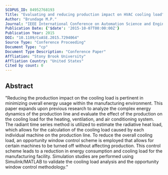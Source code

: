```yaml
---
SCOPUS_ID: 84952768193
Title: "Evaluating and reducing production impact on HVAC cooling load"
Author: "Brundage M.P."
Journal: "IEEE International Conference on Automation Science and Engineering"
Publication Date: {'$date': '2015-10-07T00:00:00Z'}
Publication Year: 2015
DOI: "10.1109/CoASE.2015.7294064"
Source Type: "Conference Proceeding"
Document Type: "cp"
Document Type Description: "Conference Paper"
Affliation: "Stony Brook University"
Affliation Country: "United States"
Cited by count: 0
---
```


## Abstract
"Reducing the production impact on the cooling load is pertinent in minimizing overall energy usage within the manufacturing environment. This paper expands upon previous research to analyze the complex energy dynamics of the production line and evaluate the effect of the production on the cooling load for the heating, ventilation, and air conditioning system. The radiant time series method is utilized to estimate the radiative heat load, which allows for the calculation of the cooling load caused by each individual machine on the production line. To reduce the overall cooling load, an opportunity window control scheme is employed that allows for certain machines to be turned off without affecting production. This control scheme leads to a reduction in energy consumption and cooling load for the manufacturing facility. Simulation studies are performed using Simulink/MATLAB to validate the cooling load analysis and the opportunity window control methodology."
